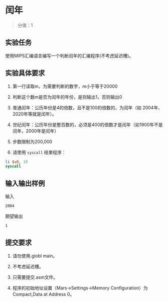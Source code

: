 # 闰年

> 分值：1

## 实验任务

使用MIPS汇编语言编写一个判断闰年的汇编程序(不考虑延迟槽)。

## 实验具体要求

1. 第一行读取m，为需要判断的数字，m小于等于20000

2. 判断这个数m是否为闰年的年份，是则输出1，否则输出0

3. 普通闰年：公历年份是4的倍数，且不是100的倍数的，为闰年（如 2004年、2020年等就是闰年）。

4. 世纪闰年：公历年份是整百数的，必须是400的倍数才是闰年（如1900年不是闰年，2000年是闰年）

5. 步数限制为200,000

6. 请使用 `syscall` 结束程序：

```mips
li $v0, 10
syscall
```

## 输入输出样例

输入

```txt
2004
```

期望输出

```txt
1
```

## 提交要求

1. 请勿使用.globl main。

2.  不考虑延迟槽。

3.  只需要提交.asm文件。

4.  程序的初始地址设置（Mars->Settings->Memory Configuration）为Compact,Data at Address 0。